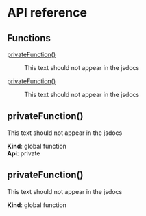 # API reference

## Functions

<dl>
<dt><a href="#privateFunction">privateFunction()</a></dt>
<dd><p>This text should not appear in the jsdocs</p>
</dd>
<dt><a href="#privateFunction">privateFunction()</a></dt>
<dd><p>This text should not appear in the jsdocs</p>
</dd>
</dl>

<a name="privateFunction"></a>

## privateFunction()
This text should not appear in the jsdocs

**Kind**: global function  
**Api**: private  
<a name="privateFunction"></a>

## privateFunction()
This text should not appear in the jsdocs

**Kind**: global function  

